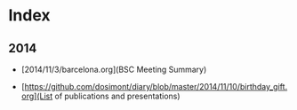 # Index

## 2014

- [2014/11/3/barcelona.org](BSC Meeting Summary)

- [https://github.com/dosimont/diary/blob/master/2014/11/10/birthday_gift.org](List of publications and presentations)


